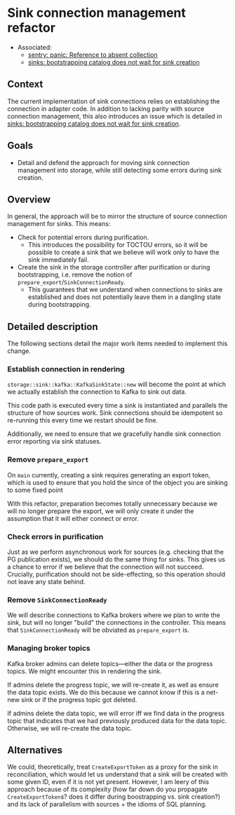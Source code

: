 # Sink connection management refactor

-   Associated:
    -   [sentry: panic: Reference to absent
        collection](https://github.com/MaterializeInc/database-issues/issues/4982)
    -   [sinks: bootstrapping catalog does not wait for sink
        creation](https://github.com/MaterializeInc/database-issues/issues/5981)

## Context

The current implementation of sink connections relies on establishing the
connection in adapter code. In addition to lacking parity with source connection
management, this also introduces an issue which is detailed in [sinks:
bootstrapping catalog does not wait for sink
creation](https://github.com/MaterializeInc/database-issues/issues/5981).

## Goals

-   Detail and defend the approach for moving sink connection management into
    storage, while still detecting some errors during sink creation.

## Overview

In general, the approach will be to mirror the structure of source connection
management for sinks. This means:

-   Check for potential errors during purification.
    -   This introduces the possibility for TOCTOU errors, so it will be
        possible to create a sink that we believe will work only to have the
        sink immediately fail.
-   Create the sink in the storage controller after purification or during
    bootstrapping, i.e. remove the notion of
    `prepare_export`/`SinkConnectionReady`.
    -   This guarantees that we understand when connections to sinks are
        established and does not potentially leave them in a dangling state
        during bootstrapping.

## Detailed description

The following sections detail the major work items needed to implement this
change.

### Establish connection in rendering

`storage::sink::kafka::KafkaSinkState::new` will become the point at which we
actually establish the connection to Kafka to sink out data.

This code path is executed every time a sink is instantiated and parallels the
structure of how sources work. Sink connections should be idempotent so
re-running this every time we restart should be fine.

Additionally, we need to ensure that we gracefully handle sink connection error
reporting via sink statuses.

### Remove `prepare_export`

On `main` currently, creating a sink requires generating an export token, which
is used to ensure that you hold the since of the object you are sinking to some
fixed point

With this refactor, preparation becomes totally unnecessary because we will no
longer prepare the export, we will only create it under the assumption that it
will either connect or error.

### Check errors in purification

Just as we perform asynchronous work for sources (e.g. checking that the PG
publication exists), we should do the same thing for sinks. This gives us a
chance to error if we believe that the connection will not succeed. Crucially,
purification should not be side-effecting, so this operation should not leave
any state behind.

### Remove `SinkConnectionReady`

We will describe connections to Kafka brokers where we plan to write the sink,
but will no longer "build" the connections in the controller. This means that
`SinkConnectionReady` will be obviated as `prepare_export` is.

### Managing broker topics

Kafka broker admins can delete topics––either the data or the progress topics.
We might encounter this in rendering the sink.

If admins delete the progress topic, we will re-create it, as well as ensure the
data topic exists. We do this because we cannot know if this is a net-new sink
or if the progress topic got deleted.

If admins delete the data topic, we will error iff we find data in the progress
topic that indicates that we had previously produced data for the data topic.
Otherwise, we will re-create the data topic.

## Alternatives

We could, theoretically, treat `CreateExportToken` as a proxy for the sink in
reconciliation, which would let us understand that a sink will be created with
some given ID, even if it is not yet present. However, I am leery of this
approach because of its complexity (how far down do you propagate
`CreateExportToken`s? does it differ during boostrapping vs. sink creation?) and
its lack of parallelism with sources + the idioms of SQL planning.
